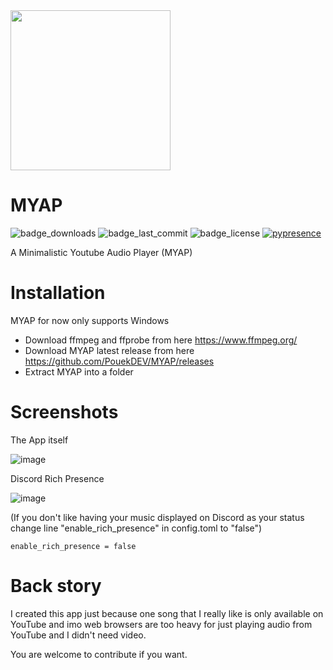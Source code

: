 <img src="https://user-images.githubusercontent.com/64737924/210854929-b4f80382-71a6-4b03-9d41-c88b31b75bb3.png" width="256">

# MYAP
![badge_downloads](https://img.shields.io/github/downloads/PouekDEV/MYAP/total?style=for-the-badge)
![badge_last_commit](https://img.shields.io/github/last-commit/PouekDEV/MYAP?style=for-the-badge)
![badge_license](https://img.shields.io/github/license/PouekDEV/MYAP?style=for-the-badge)
[![pypresence](https://img.shields.io/badge/using-pypresence-00bb88.svg?style=for-the-badge&logo=discord&logoWidth=20)](https://github.com/qwertyquerty/pypresence)

A Minimalistic Youtube Audio Player (MYAP)

# Installation
MYAP for now only supports Windows

- Download ffmpeg and ffprobe from here https://www.ffmpeg.org/
- Download MYAP latest release from here https://github.com/PouekDEV/MYAP/releases
- Extract MYAP into a folder

# Screenshots
The App itself

![image](https://user-images.githubusercontent.com/64737924/211200492-55e93000-7a1b-4fa4-b855-1a1f135fd07b.png)

Discord Rich Presence

![image](https://user-images.githubusercontent.com/64737924/211200502-1994d550-de84-492c-8a35-120757ec90e9.png)

(If you don't like having your music displayed on Discord as your status change line "enable_rich_presence" in config.toml to "false")
```
enable_rich_presence = false
```


# Back story
I created this app just because one song that I really like is only available on YouTube and imo web browsers are too heavy for just playing audio from YouTube and I didn't need video.

You are welcome to contribute if you want.
